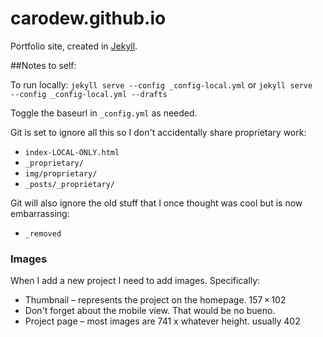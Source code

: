 carodew.github.io
=================
Portfolio site, created in [Jekyll](http://jekyllrb.com). 

##Notes to self: 

To run locally: `jekyll serve --config _config-local.yml` or `jekyll serve  --config _config-local.yml --drafts` 

Toggle the baseurl in `_config.yml` as needed. 

Git is set to ignore all this so I don't accidentally share proprietary work:

- `index-LOCAL-ONLY.html` 
- `_proprietary/`
- `img/proprietary/`
- `_posts/_proprietary/`

Git will also ignore the old stuff that I once thought was cool but is now embarrassing: 

- `_removed`

### Images

When I add a new project I need to add images. Specifically: 

- Thumbnail – represents the project on the homepage. 157 × 102
- Don't forget about the mobile view. That would be no bueno. 
- Project page – most images are 741 x whatever height. usually 402
